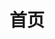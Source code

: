 ---
title: 首页
home: true
heroImage: logo.svg
heroText: 原神百科
tagline: false
footer: '&copy;2023 <a href="https://github.com/genshin-wiki">Genshin Wiki</a> All Rights Reserved. <a href="https://beian.miit.gov.cn/">辽ICP备19016520号-3</a>'
footerHtml: true
copyright: false
features:
  - title: 角色
    link: /char/ganyu.md
---